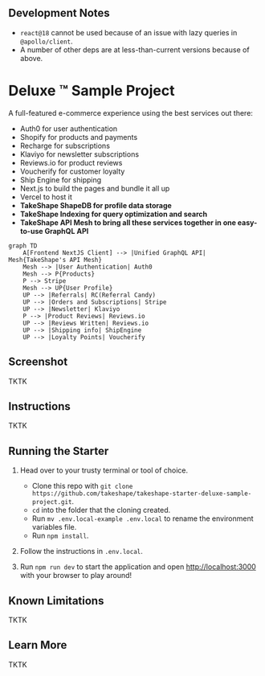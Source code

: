 ## Development Notes

* `react@18` cannot be used because of an issue with lazy queries in `@apollo/client`.
* A number of other deps are at less-than-current versions because of above.

# Deluxe ™️ Sample Project

A full-featured e-commerce experience using the best services out there:

- Auth0 for user authentication
- Shopify for products and payments
- Recharge for subscriptions
- Klaviyo for newsletter subscriptions
- Reviews.io for product reviews
- Voucherify for customer loyalty
- Ship Engine for shipping
- Next.js to build the pages and bundle it all up
- Vercel to host it
- **TakeShape ShapeDB for profile data storage**
- **TakeShape Indexing for query optimization and search**
- **TakeShape API Mesh to bring all these services together in one easy-to-use GraphQL API**

```mermaid
graph TD
    A[Frontend NextJS Client] --> |Unified GraphQL API| Mesh{TakeShape's API Mesh}
    Mesh --> |User Authentication| Auth0
    Mesh --> P{Products} 
    P --> Stripe
    Mesh --> UP{User Profile}
    UP --> |Referrals| RC(Referral Candy)
    UP --> |Orders and Subscriptions| Stripe
    UP --> |Newsletter| Klaviyo
    P --> |Product Reviews| Reviews.io
    UP --> |Reviews Written| Reviews.io
    UP --> |Shipping info| ShipEngine
    UP --> |Loyalty Points| Voucherify
```

## Screenshot

TKTK

## Instructions

TKTK
## Running the Starter

1. Head over to your trusty terminal or tool of choice.

   - Clone this repo with `git clone https://github.com/takeshape/takeshape-starter-deluxe-sample-project.git`.
   - `cd` into the folder that the cloning created.
   - Run `mv .env.local-example .env.local` to rename the environment variables file.
   - Run `npm install`.

2. Follow the instructions in `.env.local`.

3. Run `npm run dev` to start the application and open [http://localhost:3000](http://localhost:3000) with your browser
   to play around!

## Known Limitations

TKTK
## Learn More

TKTK
